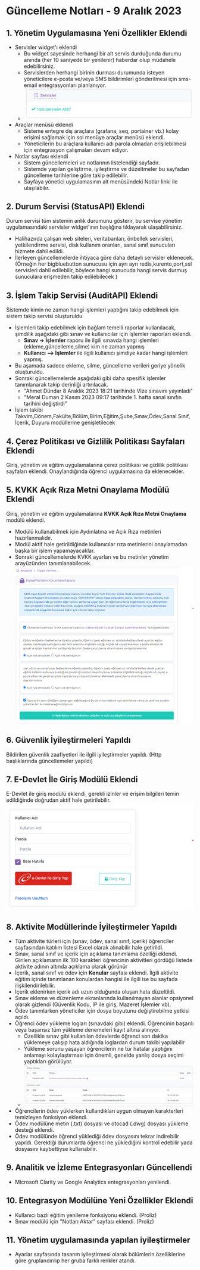 # Güncelleme Notları - 9 Aralık 2023

## 1. Yönetim Uygulamasına Yeni Özellikler Eklendi
- Servisler widget'ı eklendi
  - Bu widget sayesinde herhangi bir alt servis durduğunda durumu anında (her 10 saniyede bir yenilenir) haberdar olup müdahele edebilirsiniz. 
  - Servislerden herhangi birinin durması durumunda isteyen yöneticilere e-posta ve/veya SMS bildirimleri gönderilmesi için sms-email entegrasyonları planlanıyor.
  - ![Screenshot](https://raw.githubusercontent.com/toltekyazilim/Toltek.Campus.Notes/main/media/services.png)
- Araçlar menüsü eklendi
  - Sisteme entegre dış araçlara (grafana, seq, portainer vb.) kolay erişimi sağlamak için sol menüye araçlar menüsü eklendi. 
  - Yöneticilerin bu araçlara kullanıcı adı parola olmadan erişilebilmesi için entegrasyon çalışmaları devam ediyor.
- Notlar sayfası eklendi
  - Sistem güncellemeleri ve notlarının listelendiği sayfadır. 
  - Sistemde yapılan geliştirme, iyileştirme ve düzeltmeler bu sayfadan güncelleme tarihlerine göre takip edilebilir. 
  - Sayfaya yönetici uygulamasının alt menüsündeki Notlar linki ile ulaşılabilır.
## 2. Durum Servisi (StatusAPI) Eklendi
Durum servisi tüm sistemin anlık durumunu gösterir, bu servise yönetim uygulamasındaki servisler widget'ının başlığına tıklayarak ulaşabilirsiniz. 
- Halihazırda çalışan web siteleri, veritabanları, önbellek servisleri, yetkilendirme servisi, disk kullanım oranları, sanal sınıf sunucuları hizmete dahil edildi. 
- İlerleyen güncellemelerde ihtiyaca göre daha detaylı servisler eklenecek. (Örneğin her bigbluebutton sunucusu için ayrı ayrı redis,kurento,port,ssl servisleri dahil edilebilir, böylece hangi sunucuda hangi servis durmuş sunuculara erişmeden takip edilebilecek )

## 3. İşlem Takip Servisi (AuditAPI) Eklendi
Sistemde kimin ne zaman hangi işlemleri yaptığını takip edebilmek için sistem takip servisi oluşturuldu
  - İşlemleri takip edebilmek için bağlam temelli raporlar kullanılacak, şimdilik aşağıdaki gibi sınav ve kullanıcılar için İşlemler raporları eklendi.
    - **Sınav -> İşlemler** raporu ile ilgili sınavda hangi işlemleri (ekleme,güncelleme,silme) kim ne zaman yapmış
    - **Kullanıcı --> İşlemler** ile ilgili kullanıcı şimdiye kadar hangi işlemleri yapmış.
  - Bu aşamada sadece ekleme, silme, güncelleme verileri geriye yönelik oluşturuldu. 
  - Sonraki güncellemelerde aşağıdaki gibi daha spesifik işlemler tanımlanarak takip derinliği artırılacak. 
    - "Ahmet Dündar 8 Araklık 2023 18:21 tarihinde Vize  sınavını yayınladı"
    - "Meral Duman 2 Kasım 2023 09:17 tarihinde 1. hafta sanal sınıfın tarihini değiştirdi"
  -  İşlem takibi Takvim,Dönem,Fakülte,Bölüm,Birim,Eğitim,Şube,Sınav,Ödev,Sanal Sınıf, İçerik, Duyuru modüllerine genişletilecek 

## 4. Çerez Politikası ve Gizlilik Politikası Sayfaları Eklendi
Giriş, yönetim ve eğitim uygulamalarına çerez politikası ve gizlilik politikası sayfaları eklendi. Onaylandığında öğrenci uygulamasına da eklenecekler.

## 5. KVKK Açık Rıza Metni Onaylama Modülü Eklendi
Giriş, yönetim ve eğitim uygulamalarına **KVKK Açık Rıza Metni Onaylama** modülü eklendi. 
- Modülü kullanabilmek için Aydınlatma ve Açık Rıza metinleri hazırlanmalıdır.
- Modül aktif hale getirildiğinde kullanıcılar rıza metinlerini onaylamadan başka bir işlem yapamayacaklar.
- Sonraki güncellemelerde KVKK ayarları ve bu metinler yönetim arayüzünden tanımlanabilecek.
![Screenshot](https://raw.githubusercontent.com/toltekyazilim/Toltek.Campus.Notes/main/media/kvkk.png)
## 6. Güvenlik İyileştirmeleri Yapıldı
Bildirilen güvenlik zaafiyetleri ile ilgili iyileştirmeler yapıldı. (Http başlıklarında güncellemeler yapıldı)

## 7. E-Devlet İle Giriş Modülü Eklendi
E-Devlet ile giriş modülü eklendi, gerekli izinler ve erişim bilgileri temin edildiğinde doğrudan aktif hale getirilebilir.
![screenshot](https://raw.githubusercontent.com/toltekyazilim/Toltek.Campus.Notes/main/media/edevlet.png)
## 8. Aktivite Modüllerinde İyileştirmeler Yapıldı
- Tüm aktivite türleri için (sınav, ödev, sanal sınıf, içerik) öğrenciler sayfasından katılım listesi Excel olarak alınabilir hale getirildi.
- Sınav, sanal sınıf ve içerik için açıklama tanımlama özelliği eklendi. Girilen açıklamanın ilk 100 karakteri öğrencinin aktivitleri gördüğü listede aktivite adının altında açıklama olarak görünür
- İçerik, sanal sınıf ve ödev için **Konular** sayfası eklendi. İlgili aktivite eğitim içinde tanımlanan konulardan hangisi ile ilgili ise bu sayfada ilişkilendirilebilir.
- İçerik eklenirken içerik adı uzun olduğunda oluşan hata düzeltildi.
- Sınav ekleme ve düzenleme ekranlarında kullanılmayan alanlar opsiyonel olarak gizlendi (Güvenlik Kodu, IP ile giriş, Mazeret İşlemler vb).
- Ödev tanımlarken yöneticiler için dosya boyutunu değiştirebilme yetkisi açıldı.
- Öğrenci ödev yükleme logları (sınavdaki gibi) eklendi. Öğrencinin başarılı veya başarısız tüm yükleme denemeleri kayıt altına alınıyor.
  - Özellikle sınav gibi kullanılan ödevlerde öğrenci son dakika yüklemeye çalışıp hata aldığında loglardan durum takibi yapılabilir
  - Yükleme sorunu yaşayan öğrencilerin ne tür hatalar yaptığını anlamayı kolaylaştırması için önemli, genelde yanlış dosya seçimi yaptıkları görülüyor.
  - ![screenshot](https://raw.githubusercontent.com/toltekyazilim/Toltek.Campus.Notes/main/notes/2023-12-09/odev-log.png)
- Öğrencilerin ödev yüklerken kullandıkları uygun olmayan karakterleri temizleyen fonksiyon eklendi.
- Ödev modülüne metin (.txt) dosyası ve otocad (.dwg) dosyası yükleme desteği eklendi.
- Ödev modülünde öğrenci yüklediği ödev dosyasını tekrar indirebilir yapıldı. Gerektiği durumlarda öğrenci ne yüklediğini kontrol edebilir yada dosyasını kaybettiyse kullanabilir.

## 9. Analitik ve İzleme Entegrasyonları Güncellendi
- Microsoft Clarity ve Google Analytics entegrasyonları yenilendi.

## 10. Entegrasyon Modülüne Yeni Özellikler Eklendi
- Kullanıcı bazlı eğitim yenileme fonksiyonu eklendi. (Proliz)
- Sınav modülü için "Notları Aktar" sayfası eklendi. (Proliz)

## 11. Yönetim uygulamasında yapılan iyileştirmeler
- Ayarlar sayfasında tasarım iyileştirmesi olarak bölümlerin özelliklerine göre gruplandırılıp her gruba farklı renkler atandı.

